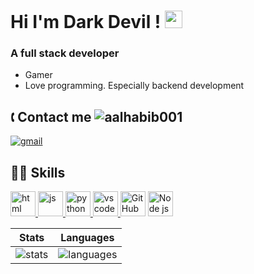 <h1>
  Hi I'm Dark Devil !
  <img src="https://media.giphy.com/media/hvRJCLFzcasrR4ia7z/giphy.gif" width="28">
</h1>
<h3>
  A full stack developer
</h3>
<ul>
  <li>
    Gamer
  </li>
  <li>
    Love programming. Especially backend development
  </li>
</ul>
<h2>🕻 Contact me <img src="https://komarev.com/ghpvc/?username=LRxDarkDevil&label=Profile%20views&color=0e75b6&style=flat" alt="aalhabib001"/></h2>

<p>
  <a href="mailto:tahaadnanawan@gmail.com">
    <img src="https://github.com/keikomori/icons-badges/blob/master/badges/Gmail/gmail.svg" alt="gmail" />
  </a>
</p>

<h2>👩‍💻 Skills</h2>

<p>
  <a href="https://www.w3schools.com/html/"><img src="https://cdn.iconscout.com/icon/free/png-256/html5-40-1175193.png" alt="html" width="40" height="40"/>
  <a href="https://www.w3schools.com/js/"><img src="https://www.freepnglogos.com/uploads/javascript/javascript-online-logo-for-website-0.png" alt="js" width="40" height="40"/>
  <a href="https://www.python.org"><img src="https://raw.githubusercontent.com/keikomori/icons-badges/master/icons/Python/python.svg" alt="python" width="40" height="40"/>
  <a href="https://code.visualstudio.com"><img src="https://raw.githubusercontent.com/keikomori/icons-badges/master/icons/VSCode/vscode.svg" alt="vscode" width="40" height="40"/>
    <a href="https://github.com"><img src="https://www.freepnglogos.com/uploads/512x512-logo/512x512-transparent-logo-github-logo-24.png" height="40" alt="GitHub" /></a>
  <a href="https://nodejs.org/"><img src="https://raw.githubusercontent.com/keikomori/icons-badges/master/icons/NodeJS/nodejs.svg" alt="Node js" width="40" height="40"/></a>
</p>

 Stats        | Languages     
--------------|-----------
 <img src="https://github-readme-stats.vercel.app/api?username=LRxDarkDevil&show_icons=true&theme=algolia" alt="stats"/>  | <img src="https://github-readme-stats.vercel.app/api/top-langs/?username=LRxDarkDevil&theme=radical&hide=c,objective-c,nim" alt="languages"/>
    

